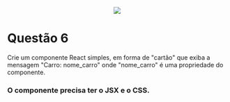 <p align="center">
    <img src="https://www.infnet.edu.br/infnet/wp-content/themes/infnet.homepage//assets/img/LogoInfnetRodape.png"/>
</p>

# Questão 6

Crie um componente React simples, em forma de "cartão" que exiba a mensagem "Carro: nome_carro" onde "nome_carro" é uma propriedade do componente.

### O componente precisa ter o JSX e o CSS.